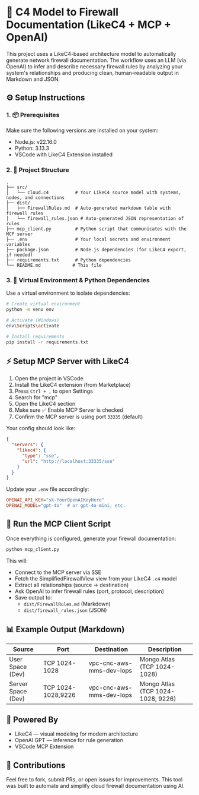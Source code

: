 # 🔐 C4 Model to Firewall Documentation (LikeC4 + MCP + OpenAI)
This project uses a LikeC4-based architecture model to automatically generate network firewall documentation. The workflow uses an LLM (via OpenAI) to infer and describe necessary firewall rules by analyzing your system's relationships and producing clean, human-readable output in Markdown and JSON.

## ⚙️ Setup Instructions
### 1. 📦 Prerequisites
Make sure the following versions are installed on your system:

- Node.js: v22.16.0
- Python: 3.13.3
- VSCode with LikeC4 Extension installed

### 2. 📁 Project Structure
```
.
├── src/
│   └── cloud.c4          # Your LikeC4 source model with systems, nodes, and connections
├── dist/
│   ├── FirewallRules.md  # Auto-generated markdown table with firewall rules
│   └── firewall_rules.json # Auto-generated JSON representation of rules
├── mcp_client.py         # Python script that communicates with the MCP server
├── .env                  # Your local secrets and environment variables
├── package.json          # Node.js dependencies (for LikeC4 export, if needed)
├── requirements.txt      # Python dependencies
└── README.md            # This file
```

### 3. 🧪 Virtual Environment & Python Dependencies
Use a virtual environment to isolate dependencies:

```bash
# Create virtual environment
python -m venv env

# Activate (Windows)
env\Scripts\activate

# Install requirements
pip install -r requirements.txt
```

## ⚡ Setup MCP Server with LikeC4
1. Open the project in VSCode
2. Install the LikeC4 extension (from Marketplace)
3. Press `Ctrl + ,` to open Settings
4. Search for "mcp"
5. Open the LikeC4 section
6. Make sure ✅ Enable MCP Server is checked
7. Confirm the MCP server is using port `33335` (default)

Your config should look like:

```json
{
  "servers": {
    "likec4": {
      "type": "sse",
      "url": "http://localhost:33335/sse"
    }
  }
}
```

Update your `.env` file accordingly:

```ini
OPENAI_API_KEY="sk-YourOpenAIKeyHere"
OPENAI_MODEL="gpt-4o"  # or gpt-4o-mini, etc.
```

## 🚀 Run the MCP Client Script
Once everything is configured, generate your firewall documentation:

```bash
python mcp_client.py
```

This will:
- Connect to the MCP server via SSE
- Fetch the SimplifiedFirewallView view from your LikeC4 `.c4` model
- Extract all relationships (source → destination)
- Ask OpenAI to infer firewall rules (port, protocol, description)
- Save output to:
  - `dist/FirewallRules.md` (Markdown)
  - `dist/firewall_rules.json` (JSON)

## 📊 Example Output (Markdown)

| Source             | Port               | Destination               | Description                          |
|--------------------|--------------------|---------------------------|--------------------------------------|
| User Space (Dev)   | TCP 1024-1028      | vpc-cnc-aws-mms-dev-lops  | Mongo Atlas (TCP 1024-1028)          |
| Server Space (Dev) | TCP 1024-1028,9226 | vpc-cnc-aws-mms-dev-lops  | Mongo Atlas (TCP 1024-1028, 9226)    |

## 🧠 Powered By
- LikeC4 — visual modeling for modern architecture
- OpenAI GPT — inference for rule generation
- VSCode MCP Extension

## 🙌 Contributions
Feel free to fork, submit PRs, or open issues for improvements. This tool was built to automate and simplify cloud firewall documentation using AI.
